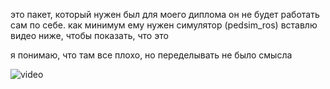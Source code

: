 это пакет, который нужен был для моего диплома
он не будет работать сам по себе. как минимум ему нужен симулятор (pedsim_ros)
вставлю видео ниже, чтобы показать, что это

я понимаю, что там все плохо, но переделывать не было смысла

![video](https://github.com/user-attachments/assets/3ca27857-ce47-4951-bc2d-05d8f488fd4c)



